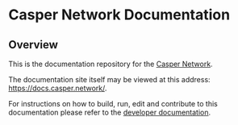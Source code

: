 # Casper Network Documentation

## Overview

This is the documentation repository for the [Casper Network](https://casper.network/). 

The documentation site itself may be viewed at this address: https://docs.casper.network/.

For instructions on how to build, run, edit and contribute to this documentation please refer to the [developer documentation](./README/INDEX.md). 

